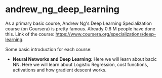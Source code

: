# andrew_ng_deep_learning
As a primary basic course, Andrew Ng's Deep Learning Specialization course (on Coursera) is pretty famous. Already 0.6 M people have done this. Link of the course: https://www.coursera.org/specializations/deep-learning. <br />

Some basic introduction for each course: <br />
* **Neural Networks and Deep Learning:** Here we will learn about bacic NN. Here we will learn about Logistic Regression, cost functions, activations and how gradient descent works. 


